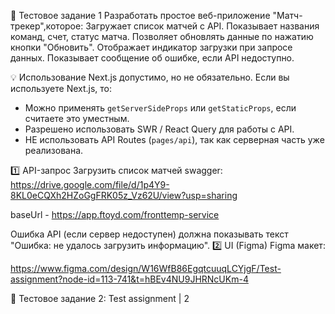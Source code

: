 🚀 Тестовое задание 1
Разработать простое веб-приложение "Матч-трекер",которое:
Загружает список матчей с API.
Показывает названия команд, счет, статус матча.
Позволяет обновлять данные по нажатию кнопки "Обновить".
Отображает индикатор загрузки при запросе данных.
Показывает сообщение об ошибке, если API недоступно.


💡 Использование Next.js допустимо, но не обязательно. Если вы используете Next.js, то: 

- Можно применять `getServerSideProps` или `getStaticProps`, если считаете это уместным. 
- Разрешено использовать SWR / React Query для работы с API. 
- НЕ использовать API Routes (`pages/api`), так как серверная часть уже реализована.


1️⃣ API-запрос
Загрузить список матчей
swagger: https://drive.google.com/file/d/1p4Y9-8KL0eCQXh2HZoGgFRK05z_Vz62U/view?usp=sharing

baseUrl - https://app.ftoyd.com/fronttemp-service


Ошибка API (если сервер недоступен) должна показывать текст "Ошибка: не удалось загрузить информацию".
2️⃣ UI (Figma)
Figma макет:

https://www.figma.com/design/W16WfB86EgqtcuuqLCYjgF/Test-assignment?node-id=113-741&t=hBEv4NU9JHRNcUKm-4

🚀 Тестовое задание 2: Test assignment | 2
